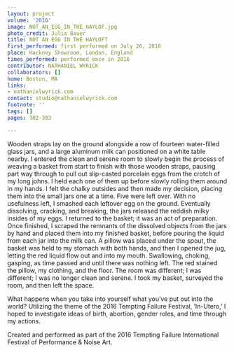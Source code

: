 ```yaml
---
layout: project
volume: '2016'
image: NOT_AN_EGG_IN_THE_HAYLOF.jpg
photo_credit: Julia Bauer
title: NOT AN EGG IN THE HAYLOFT
first_performed: first performed on July 26, 2016
place: Hackney Showroom, London, England
times_performed: performed once in 2016
contributor: NATHANIEL WYRICK
collaborators: []
home: Boston, MA
links:
- nathanielwyrick.com
contact: studio@nathanielwyrick.com
footnote: ''
tags: []
pages: 302-303

---
```


Wooden straps lay on the ground alongside a row of fourteen water-filled glass jars, and a large aluminum milk can positioned on a white table nearby. I entered the clean and serene room to slowly begin the process of weaving a basket from start to finish with those wooden straps, pausing part way through to pull out slip-casted porcelain eggs from the crotch of my long johns. I held each one of them up before slowly rolling them around in my hands. I felt the chalky outsides and then made my decision, placing them into the small jars one at a time. Five were left over. With no usefulness left, I smashed each leftover egg on the ground. Eventually dissolving, cracking, and breaking, the jars released the reddish milky insides of my eggs. I returned to the basket; it was an act of preparation. Once finished, I scraped the remnants of the dissolved objects from the jars by hand and placed them into my finished basket, before pouring the liquid from each jar into the milk can. A pillow was placed under the spout, the basket was held to my stomach with both hands, and then I opened the jug, letting the red liquid flow out and into my mouth. Swallowing, choking, gasping, as time passed and until there was nothing left. The red stained the pillow, my clothing, and the floor. The room was different; I was different; I was no longer clean and serene. I took my basket, surveyed the room, and then left the space.

What happens when you take into yourself what you’ve put out into the world? Utilizing the theme of the 2016 Tempting Failure Festival, ‘In-Utero,’ I hoped to investigate ideas of birth, abortion, gender roles, and time through my actions.

Created and performed as part of the 2016 Tempting Failure International Festival of Performance & Noise Art.
